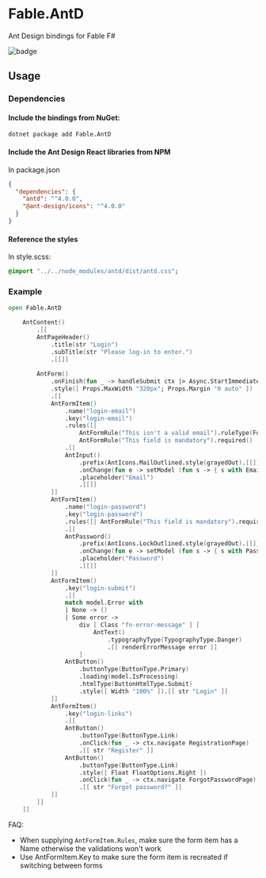 ﻿# Fable.AntD

Ant Design bindings for Fable F#

<img src="https://buildstats.info/nuget/Fable.AntD" alt="badge"/>

## Usage

### Dependencies

#### Include the bindings from NuGet:

`dotnet package add Fable.AntD`

#### Include the Ant Design React libraries from NPM

In package.json
```json
{
  "dependencies": {
    "antd": "^4.0.0",
    "@ant-design/icons": "^4.0.0"
  }
}
```
#### Reference the styles

In style.scss:
```sass
@import "../../node_modules/antd/dist/antd.css";
```

### Example 

```fsharp
open Fable.AntD

    AntContent()
        .[[
        AntPageHeader()
            .title(str "Login")
            .subTitle(str "Please log-in to enter.")
            .[[]]
        
        AntForm()
            .onFinish(fun _ -> handleSubmit ctx |> Async.StartImmediate)
            .style([ Props.MaxWidth "320px"; Props.Margin "0 auto" ])
            .[[
            AntFormItem()
                .name("login-email")
                .key("login-email")
                .rules([|
                    AntFormRule("This isn't a valid email").ruleType(FormRuleType.Email)
                    AntFormRule("This field is mandatory").required() |])
                .[[
                AntInput()
                    .prefix(AntIcons.MailOutlined.style(grayedOut).[[]])
                    .onChange(fun e -> setModel (fun s -> { s with Email = e.Value }))
                    .placeholder("Email")
                    .[[]]
            ]]
            AntFormItem()
                .name("login-password")
                .key("login-password")
                .rules([| AntFormRule("This field is mandatory").required() |])
                .[[
                AntPassword()
                    .prefix(AntIcons.LockOutlined.style(grayedOut).[[]])
                    .onChange(fun e -> setModel (fun s -> { s with Password = base64 e.Value }))
                    .placeholder("Password")
                    .[[]]
            ]]
            AntFormItem()
                .key("login-submit")
                .[[
                match model.Error with
                | None -> ()
                | Some error ->
                    div [ Class "fn-error-message" ] [
                        AntText()
                            .typographyType(TypographyType.Danger)
                            .[[ renderErrorMessage error ]]
                    ]
                AntButton()
                    .buttonType(ButtonType.Primary)
                    .loading(model.IsProcessing)
                    .htmlType(ButtonHtmlType.Submit)
                    .style([ Width "100%" ]).[[ str "Login" ]]
            ]]
            AntFormItem()
                .key("login-links")
                .[[
                AntButton()
                    .buttonType(ButtonType.Link)
                    .onClick(fun _ -> ctx.navigate RegistrationPage)
                    .[[ str "Register" ]]
                AntButton()
                    .buttonType(ButtonType.Link)
                    .style([ Float FloatOptions.Right ])
                    .onClick(fun _ -> ctx.navigate ForgotPasswordPage)
                    .[[ str "Forgot password?" ]]
            ]]
        ]]
    ]]
```

FAQ:

- When supplying `AntFormItem.Rules`, make sure the form item has a Name otherwise the validations won't work
- Use AntFormItem.Key to make sure the form item is recreated if switching between forms
